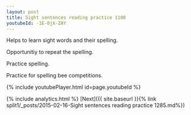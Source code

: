 ```yaml
---
layout: post
title: Sight sentences reading practice 1100
youtubeId: -1E-0jX-ZAY
---
```

 
 
Helps to learn sight words and their spelling.

Opportunitiy to repeat the spelling. 

Practice spelling. 
 
Practice for spelling bee competitions. 
 
{% include youtubePlayer.html id=page.youtubeId %}
 
 
{% include analytics.html %} 
[Next]({{ site.baseurl }}{% link  split1/_posts/2015-02-16-Sight sentences reading practice 1285.md%})
 

